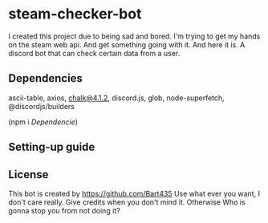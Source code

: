 # steam-checker-bot

I created this project due to being sad and bored. I'm trying to get my hands on the steam web api. And get something going with it. And here it is. A discord bot that can check certain data from a user.

## Dependencies

ascii-table, 
axios, 
chalk@4.1.2, 
discord.js, 
glob, 
node-superfetch,
@discordjs/builders

(npm i *Dependencie*)

## Setting-up guide

## License

This bot is created by https://github.com/Bart435
Use what ever you want, I don't care really. Give credits when you don't mind it. Otherwise Who is gonna stop you from not doing it?
